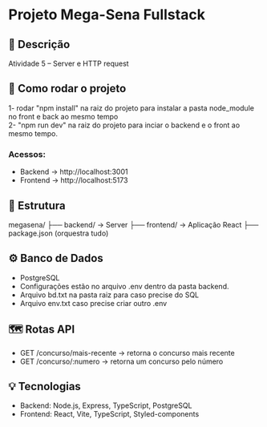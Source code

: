 # Projeto Mega-Sena Fullstack

## 🎯 Descrição
Atividade 5 – Server e HTTP request

## 🚀 Como rodar o projeto
1- rodar "npm install" na raiz do projeto para instalar a pasta node_module no front e back ao mesmo tempo <br>
2- "npm run dev" na raiz do projeto para inciar o backend e o front ao mesmo tempo.


### Acessos:
- Backend → http://localhost:3001
- Frontend → http://localhost:5173

## 📂 Estrutura

megasena/
├── backend/   → Server 
├── frontend/  → Aplicação React
├── package.json (orquestra tudo)


## ⚙️ Banco de Dados
- PostgreSQL
- Configurações estão no arquivo .env dentro da pasta backend.
- Arquivo bd.txt na pasta raiz para caso precise do SQL
- Arquivo env.txt caso precise criar outro .env

## 🗺️ Rotas API
- GET /concurso/mais-recente → retorna o concurso mais recente
- GET /concurso/:numero → retorna um concurso pelo número

## 💡 Tecnologias
- Backend: Node.js, Express, TypeScript, PostgreSQL
- Frontend: React, Vite, TypeScript, Styled-components
